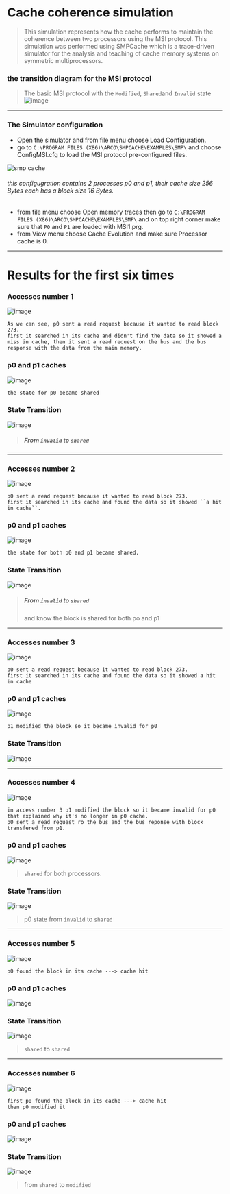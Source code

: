 # Cache coherence simulation

> This simulation represents how the cache performs to maintain the coherence between two processors using the MSI protocol.
This simulation was performed using SMPCache which is a trace-driven simulator for the analysis and teaching of cache memory systems on symmetric multiprocessors.

### the transition diagram for the MSI protocol

> The basic MSI protocol with the ``Modified``, ``Shared``and ``Invalid`` state
![image](https://user-images.githubusercontent.com/113125527/218504967-3afdf9e9-509f-472e-8563-8854e8c96295.png)
------

### The Simulator configuration
* Open the simulator and from file menu choose Load Configuration.
* go to ``C:\PROGRAM FILES (X86)\ARCO\SMPCACHE\EXAMPLES\SMP\`` and choose ConfigMSI.cfg to load the MSI protocol pre-configured files.

![smp cache](https://user-images.githubusercontent.com/113125527/218513044-63a18c91-cbf3-44a0-9d85-d61275a1165f.jpg)
###### *this configugration contains 2 processes p0 and p1, their cache size 256 Bytes each has a block size 16 Bytes.*
* from file menu choose Open memory traces then go to ``C:\PROGRAM FILES (X86)\ARCO\SMPCACHE\EXAMPLES\SMP\`` and on top right corner make sure that ``P0`` and ``P1`` are loaded with MSI1.prg.
*  from View menu choose Cache Evolution and make sure Processor cache is 0.
------

# Results **for the first six times**

### **Accesses number 1**

![image](https://user-images.githubusercontent.com/113125527/218723858-10035615-d6d6-4888-93ff-f880b38b7815.png)

```
As we can see, p0 sent a read request because it wanted to read block 273.
first it searched in its cache and didn't find the data so it showed a miss in cache, then it sent a read request on the bus and the bus response with the data from the main memory.
```
### **p0 and p1 caches**
![image](https://user-images.githubusercontent.com/113125527/218720473-cd696ad8-cc20-4984-8208-d9a09f9d6165.png)
```
the state for p0 became shared
```

### **State Transition**

![image](https://user-images.githubusercontent.com/113125527/218522167-b98926ca-7635-4503-8cb6-074ec680e8eb.png)
> ##### From ``invalid`` to ``shared``

------

### **Accesses number 2**
![image](https://user-images.githubusercontent.com/113125527/218524547-6c85eac3-24b8-4df8-a16b-41da35766f60.png)

```
p0 sent a read request because it wanted to read block 273.
first it searched in its cache and found the data so it showed ``a hit in cache``.
```
### **p0 and p1 caches**
![image](https://user-images.githubusercontent.com/113125527/218721889-a7df51dd-a82c-4e8b-81f1-f06e84ca27a8.png)
```
the state for both p0 and p1 became shared.
```
### **State Transition**

![image](https://user-images.githubusercontent.com/113125527/218525033-e8aaa731-eeb5-4eeb-a7a7-58d6fb9c65d4.png)
> ##### From ``invalid`` to ``shared`` 
> and know the block is shared for both po and p1

------

### **Accesses number 3**
![image](https://user-images.githubusercontent.com/113125527/218525993-1de5ecd1-7648-47ef-bef2-0a3d12334a8e.png)

 ```
p0 sent a read request because it wanted to read block 273.
first it searched in its cache and found the data so it showed a hit in cache
 ```
### **p0 and p1 caches**
![image](https://user-images.githubusercontent.com/113125527/218722279-93e66f88-d923-474f-a19e-9e5945668d49.png)
``` 
p1 modified the block so it became invalid for p0
```
### **State Transition**
![image](https://user-images.githubusercontent.com/113125527/218526459-831841c5-8155-4b8a-8921-b9ed6b63aa3d.png)

------

### **Accesses number 4**
![image](https://user-images.githubusercontent.com/113125527/218724419-38f95f29-4106-4647-890a-d37502d024ed.png)

 ```
in access number 3 p1 modified the block so it became invalid for p0 that explained why it's no longer in p0 cache.
p0 sent a read request ro the bus and the bus reponse with block transfered from p1. 
 ```
### **p0 and p1 caches**
![image](https://user-images.githubusercontent.com/113125527/218724652-22bc0d0d-6bfc-45dc-a95b-116ce0bbe000.png)
> ``shared`` for both processors.
### **State Transition**

![image](https://user-images.githubusercontent.com/113125527/218724810-df2645a3-5656-41fb-933c-a13acfd98b1b.png)
> p0 state from ``invalid`` to ``shared``
------

### **Accesses number 5**
![image](https://user-images.githubusercontent.com/113125527/218726964-cd9e16d4-0dea-4a26-8842-2c18c2d4bfde.png)

 ```
p0 found the block in its cache ---> cache hit
 ```
### **p0 and p1 caches**
![image](https://user-images.githubusercontent.com/113125527/218727548-098deddf-9855-4b84-a859-5bb2098074ca.png)

### **State Transition**
![image](https://user-images.githubusercontent.com/113125527/218727091-053821a7-0085-43cd-83ac-32d1b26f46ea.png)

>``shared`` to ``shared``

------

### **Accesses number 6**
![image](https://user-images.githubusercontent.com/113125527/218727860-d2ebbed3-93cf-44a5-b542-ac419f27223b.png)

 ```
first p0 found the block in its cache ---> cache hit
then p0 modified it
 ```
### **p0 and p1 caches**
![image](https://user-images.githubusercontent.com/113125527/218728056-bdc0336b-d381-4892-8b7a-1e3eeda32c24.png)

### **State Transition**
![image](https://user-images.githubusercontent.com/113125527/218728126-6b0acd62-f601-4e10-b9a4-b9d03423c3f6.png)
> from ``shared`` to ``modified``
